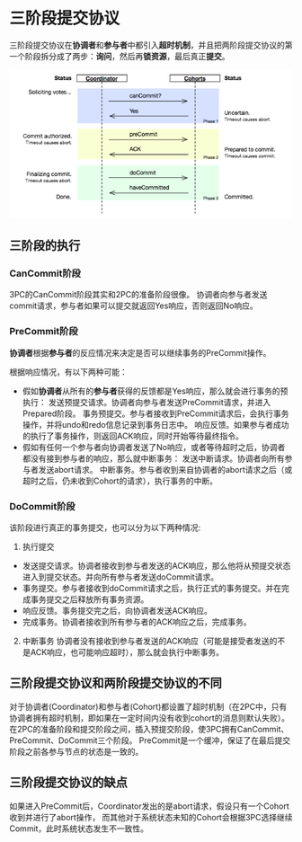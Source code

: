 # 三阶段提交协议
三阶段提交协议在**协调者**和**参与者**中都引入**超时机制**，并且把两阶段提交协议的第一个阶段拆分成了两步：**询问**，然后再**锁资源**，最后真正**提交**。

![](pics/3pc.png)

## 三阶段的执行
### CanCommit阶段
3PC的CanCommit阶段其实和2PC的准备阶段很像。
协调者向参与者发送commit请求，参与者如果可以提交就返回Yes响应，否则返回No响应。

### PreCommit阶段
**协调者**根据**参与者**的反应情况来决定是否可以继续事务的PreCommit操作。

根据响应情况，有以下两种可能： 
* 假如**协调者**从所有的**参与者**获得的反馈都是Yes响应，那么就会进行事务的预执行：
发送预提交请求。协调者向参与者发送PreCommit请求，并进入Prepared阶段。
事务预提交。参与者接收到PreCommit请求后，会执行事务操作，并将undo和redo信息记录到事务日志中。
响应反馈。如果参与者成功的执行了事务操作，则返回ACK响应，同时开始等待最终指令。
* 假如有任何一个参与者向协调者发送了No响应，或者等待超时之后，协调者都没有接到参与者的响应，那么就中断事务：
发送中断请求。协调者向所有参与者发送abort请求。
中断事务。参与者收到来自协调者的abort请求之后（或超时之后，仍未收到Cohort的请求），执行事务的中断。

### DoCommit阶段
该阶段进行真正的事务提交，也可以分为以下两种情况:
1. 执行提交
* 发送提交请求。协调者接收到参与者发送的ACK响应，那么他将从预提交状态进入到提交状态。并向所有参与者发送doCommit请求。
* 事务提交。参与者接收到doCommit请求之后，执行正式的事务提交。并在完成事务提交之后释放所有事务资源。
* 响应反馈。事务提交完之后，向协调者发送ACK响应。
* 完成事务。协调者接收到所有参与者的ACK响应之后，完成事务。
2. 中断事务
协调者没有接收到参与者发送的ACK响应（可能是接受者发送的不是ACK响应，也可能响应超时），那么就会执行中断事务。

## 三阶段提交协议和两阶段提交协议的不同
对于协调者(Coordinator)和参与者(Cohort)都设置了超时机制（在2PC中，只有协调者拥有超时机制，即如果在一定时间内没有收到cohort的消息则默认失败）。
在2PC的准备阶段和提交阶段之间，插入预提交阶段，使3PC拥有CanCommit、PreCommit、DoCommit三个阶段。
PreCommit是一个缓冲，保证了在最后提交阶段之前各参与节点的状态是一致的。

## 三阶段提交协议的缺点
如果进入PreCommit后，Coordinator发出的是abort请求，假设只有一个Cohort收到并进行了abort操作，
而其他对于系统状态未知的Cohort会根据3PC选择继续Commit，此时系统状态发生不一致性。